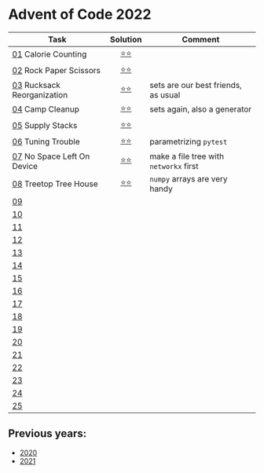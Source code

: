 # Advent of Code 2022



| Task                                                              |         Solution          | Comment                                |
|-------------------------------------------------------------------|:-------------------------:|----------------------------------------|
| [01](https://adventofcode.com/2022/day/1) Calorie Counting        | [⭐⭐](year_2022/day_01.py) ||
| [02](https://adventofcode.com/2022/day/2) Rock Paper Scissors     | [⭐⭐](year_2022/day_02.py) ||
| [03](https://adventofcode.com/2022/day/3) Rucksack Reorganization | [⭐⭐](year_2022/day_03.py) | sets are our best friends, as usual    |
| [04](https://adventofcode.com/2022/day/4) Camp Cleanup            | [⭐⭐](year_2022/day_04.py) | sets again, also a generator           |
| [05](https://adventofcode.com/2022/day/5) Supply Stacks           | [⭐⭐](year_2022/day_05.py) |                                        |
| [06](https://adventofcode.com/2022/day/6) Tuning Trouble          | [⭐⭐](year_2022/day_06.py) | parametrizing `pytest`                 |
| [07](https://adventofcode.com/2022/day/7) No Space Left On Device | [⭐⭐](year_2022/day_07.py) | make a file tree with `networkx` first |
| [08](https://adventofcode.com/2022/day/8) Treetop Tree House      | [⭐⭐](year_2022/day_08.py) | `numpy` arrays are very handy          |
| [09](https://adventofcode.com/2022/day/9)                         |                           |                                        |
| [10](https://adventofcode.com/2022/day/10)                        |                           |
| [11](https://adventofcode.com/2022/day/11)                        |                           |                                        |
| [12](https://adventofcode.com/2022/day/12)                        |                           |                                        |
| [13](https://adventofcode.com/2022/day/13)                        |                           ||
| [14](https://adventofcode.com/2022/day/14)                        |                           |                                        |
| [15](https://adventofcode.com/2022/day/15)                        |                           |                                        |
| [16](https://adventofcode.com/2022/day/16)                        |                           |                                        |
| [17](https://adventofcode.com/2022/day/17)                        |                           |                                        |
| [18](https://adventofcode.com/2022/day/18)                        |                           |
| [19](https://adventofcode.com/2022/day/19)                        |                           |
| [20](https://adventofcode.com/2022/day/20)                        |                           |
| [21](https://adventofcode.com/2022/day/21)                        |                           |
| [22](https://adventofcode.com/2022/day/22)                        |                           |
| [23](https://adventofcode.com/2022/day/23)                        |                           |
| [24](https://adventofcode.com/2022/day/24)                        |                           |
| [25](https://adventofcode.com/2022/day/25)                        |                           |


## Previous years:
* [2020](year_2020/README.md)
* [2021](year_2021/README.md)